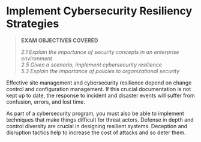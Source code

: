 # Implement Cybersecurity Resiliency Strategies

> **EXAM OBJECTIVES COVERED**
> 
> _2.1 Explain the importance of security concepts in an enterprise environment  
> 2.5 Given a scenario, implement cybersecurity resilience  
> 5.3 Explain the importance of policies to organizational security_

Effective site management and cybersecurity resilience depend on change control and configuration management. If this crucial documentation is not kept up to date, the response to incident and disaster events will suffer from confusion, errors, and lost time.

As part of a cybersecurity program, you must also be able to implement techniques that make things difficult for threat actors. Defense in depth and control diversity are crucial in designing resilient systems. Deception and disruption tactics help to increase the cost of attacks and so deter them.